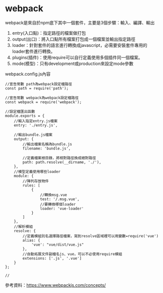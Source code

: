 # webpack

webpack是來自於npm底下其中一個套件，主要是3個步驟：輸入、編譯、輸出

1. entry(入口點)：指定路徑的檔案做打包
2. output(出口)：將入口點所有檔案打包成一個檔案並輸出指定路徑
3. loader：針對套件的語言進行轉換成javascript，必需要安裝套件專用的loader套件進行轉換。
4. plugins(插件)：使用require可以自行定義使用多個插件同一個檔案。
5. mode(模型)：只有development或production來設定mode參數

webpack.config.js內容

```
//宣告常數 path為webpack設定檔路徑
const path = require('path');

//宣告常數 webpack為webpack設定檔路徑
const webpack = require('webpack');			

//設定檔匯出函數
module.exports = {
	//輸入指定entry.js檔案
	entry: './entry.js',
	
	//輸出bundle.js檔案
    output: {
    	//輸出檔案名稱為bundle.js
        filename: 'bundle.js',
        
        //定義檔案根目錄，將相對路徑換成絕對路徑
        path: path.resolve(__dirname, './'),
    },
    //模型定義使用哪些loader
	module: {
		//陣列存放物件
        rules: [
            {
            	//轉換msg.vue
                test: '/.msg.vue',
                //要轉換哪個loader
                loader: 'vue-loader'
            }
        ]
    },
    //解析模組
	resolve: {
		//定義模組別名選擇路徑檔案，寫到resolve區域裡可以用變數=require('vue')
        alias: {
			'vue': "vue/dist/vue.js"
        },
        //自動拓展文件副檔名js、vue，可以不必使用require模組
		extensions: ['.js', '.vue']
    }
};

//
```

參考資料：https://www.webpackjs.com/concepts/